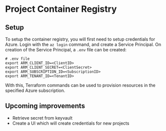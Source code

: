 
# Project Container Registry

## Setup
To setup the container registry, you will first need to setup credentials for Azure. Login with the `az login` command, and create a Service Principal. On creation of the Service Principal, a `.env` file can be created:

```
# .env file
export ARM_CLIENT_ID=<ClientID>
export ARM_CLIENT_SECRET=<ClientSecret>
export ARM_SUBSCRIPTION_ID=<SubscriptionID>
export ARM_TENANT_ID=<TenantID>
```

With this, Terraform commands can be used to provision resources in the specified Azure subscription.

## Upcoming improvements
- Retrieve secret from keyvault
- Create a UI which will create credentials for new projects